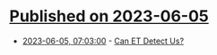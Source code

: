 # [Published on 2023-06-05](index.md)

* [2023-06-05, 07:03:00](https://soylentnews.org/article.pl?sid=23/06/04/1444212&from=rss) - [Can ET Detect Us?](https://soylentnews.org/article.pl?sid=23/06/04/1444212&from=rss)
